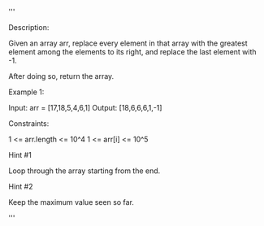 '''

Description:

Given an array arr, replace every element in that array with the greatest element among the elements to its right, and replace the last element with -1.

After doing so, return the array.

 

Example 1:

Input: arr = [17,18,5,4,6,1]
Output: [18,6,6,6,1,-1]
 

Constraints:

1 <= arr.length <= 10^4
1 <= arr[i] <= 10^5



Hint #1  

Loop through the array starting from the end.



Hint #2  

Keep the maximum value seen so far.

'''